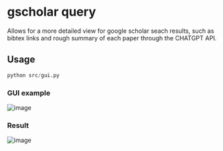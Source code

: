# gscholar query  

Allows for a more detailed view for google scholar seach results, such as bibtex links and rough summary of each paper through the CHATGPT API.

## Usage  

```python
python src/gui.py
```
### GUI example
![image](https://github.com/perry-C/gscholar-query/assets/55983397/847d0144-0f38-4ab7-8ed2-2a1551acd004)
### Result
![image](https://github.com/perry-C/gscholar-query/assets/55983397/171c48b7-741e-4733-9a5a-ce949fb2e710)
